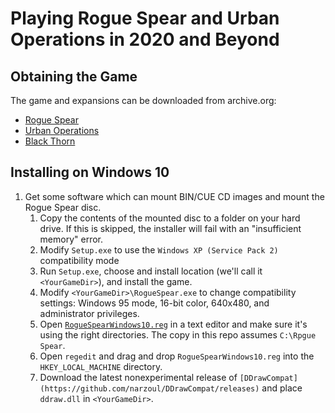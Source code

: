 # Playing Rogue Spear and Urban Operations in 2020 and Beyond

## Obtaining the Game

The game and expansions can be downloaded from archive.org:

* [Rogue Spear](https://archive.org/details/Tom_Clancys_Rainbow_Six_Rogue_Spear_Version_2.05_Red_Storm_Entertainment_1999)
* [Urban Operations](https://archive.org/details/TomClancysRainbowSixRogueSpearMissionPackUrbanOperationsUSA)
* [Black Thorn](https://archive.org/details/TomClancysRainbowSixRogueSpearBlackThornUSA)

## Installing on Windows 10

1. Get some software which can mount BIN/CUE CD images and mount the Rogue Spear disc.
   1. Copy the contents of the mounted disc to a folder on your hard drive. If this is skipped, the installer will fail with an "insufficient memory" error.
   1. Modify `Setup.exe` to use the `Windows XP (Service Pack 2)` compatibility mode
   1. Run `Setup.exe`, choose and install location (we'll call it `<YourGameDir>`), and install the game.
   1. Modify `<YourGameDir>\RogueSpear.exe` to change compatibility settings: Windows 95 mode, 16-bit color, 640x480, and administrator privileges.
   1. Open [`RogueSpearWindows10.reg`](RogueSpearWindows10.reg) in a text editor and make sure it's using the right directories. The copy in this repo assumes `C:\Rpgue Spear`.
   1. Open `regedit` and drag and drop `RogueSpearWindows10.reg` into the `HKEY_LOCAL_MACHINE` directory.
   1. Download the latest nonexperimental release of `[DDrawCompat](https://github.com/narzoul/DDrawCompat/releases)` and place `ddraw.dll` in `<YourGameDir>`.
